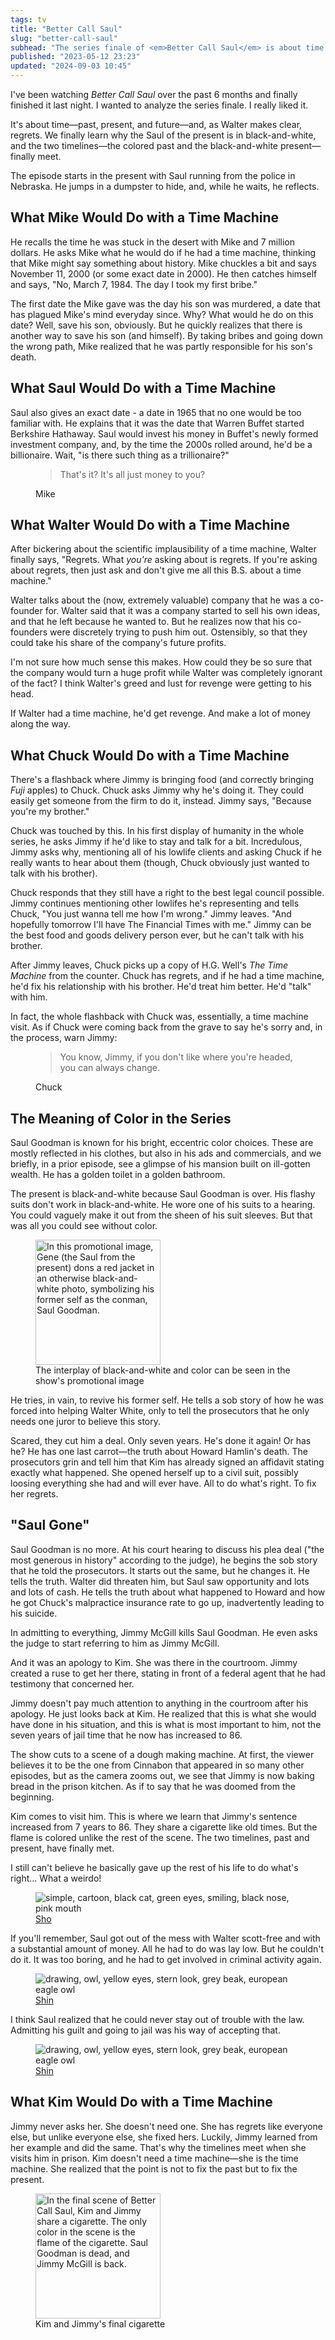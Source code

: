 ```yaml
---
tags: tv
title: "Better Call Saul"
slug: "better-call-saul"
subhead: "The series finale of <em>Better Call Saul</em> is about time and regrets"
published: "2023-05-12 23:23"
updated: "2024-09-03 10:45"
---
```



I've been watching _Better Call Saul_ over the past 6 months and finally finished it last night. I wanted to analyze the series finale.  I really liked it.

It's about time—past, present, and future—and, as Walter makes clear, regrets. We finally learn why the Saul of
the present is in black-and-white, and the two timelines—the colored past and the black-and-white present—finally
meet.

The episode starts in the present with Saul running from the police in Nebraska. He jumps in a dumpster to hide, and,
while he waits, he reflects.

## What Mike Would Do with a Time Machine

He recalls the time he was stuck in the desert with Mike and 7 million dollars. He asks Mike what he would do if he had
a time machine, thinking that Mike might say something about history. Mike chuckles a bit and says November 11, 2000 (or
some exact date in 2000). He then catches himself and says, "No, March 7, 1984. The day I took my first bribe."

The first date the Mike gave was the day his son was murdered, a date that has plagued Mike's mind everyday since. Why?
What would he do on this date? Well, save his son, obviously. But he quickly realizes that there is another way to save
his son (and himself). By taking bribes and going down the wrong path, Mike realized that he was partly responsible for
his son's death.

## What Saul Would Do with a Time Machine

Saul also gives an exact date - a date in 1965 that no one would be too familiar with. He explains that it was the date
that Warren Buffet started Berkshire Hathaway. Saul would invest his money in Buffet's newly formed investment company,
and, by the time the 2000s rolled around, he'd be a billionaire. Wait, "is there such thing as a trillionaire?"

<figure class="blockquote">
    <blockquote>
        <p>That's it? It's all just money to you?</p>
    </blockquote>
    <figcaption>Mike</figcaption>
</figure>

## What Walter Would Do with a Time Machine

After bickering about the scientific implausibility of a time machine, Walter finally says, "Regrets. What *you're*
asking about is regrets. If you're asking about regrets, then just ask and don't give me all this B.S. about a time
machine."

Walter talks about the (now, extremely valuable) company that he was a co-founder for. Walter said that it was a company
started to sell his own ideas, and that he left because he wanted to. But he realizes now that his co-founders were
discretely trying to push him out. Ostensibly, so that they could take his share of the company's future profits.

I'm not sure how much sense this makes. How could they be so sure that the company would turn a huge profit while Walter
was completely ignorant of the fact? I think Walter's greed and lust for revenge were getting to his head.

If Walter had a time machine, he'd get revenge. And make a lot of money along the way.

## What Chuck Would Do with a Time Machine

There's a flashback where Jimmy is bringing food (and correctly bringing *Fuji* apples) to Chuck. Chuck asks Jimmy why
he's doing it. They could easily get someone from the firm to do it, instead. Jimmy says, "Because you're my brother."

Chuck was touched by this. In his first display of humanity in the whole series, he asks Jimmy if he'd like to stay and
talk for a bit. Incredulous, Jimmy asks why, mentioning all of his lowlife clients and asking Chuck if he really wants
to hear about them (though, Chuck obviously just wanted to talk with his brother).

Chuck responds that they still have a right to the best legal council possible. Jimmy continues mentioning other
lowlifes he's representing and tells Chuck, "You just wanna tell me how I'm wrong." Jimmy leaves. "And hopefully
tomorrow I'll have The Financial Times with me." Jimmy can be the best food and goods delivery person ever, but he can't
talk with his brother.

After Jimmy leaves, Chuck picks up a copy of H.G. Well's *The Time Machine* from the counter. Chuck has regrets, and if
he had a time machine, he'd fix his relationship with his brother. He'd treat him better. He'd "talk" with him.

In fact, the whole flashback with Chuck was, essentially, a time machine visit. As if Chuck were coming back from the
grave to say he's sorry and, in the process, warn Jimmy:

<figure class="blockquote">
    <blockquote>
        <p>You know, Jimmy, if you don't like where you're headed, you can always change.</p>
    </blockquote>
    <figcaption>Chuck</figcaption>
</figure>

## The Meaning of Color in the Series

Saul Goodman is known for his bright, eccentric color choices. These are mostly reflected in his clothes, but also in
his ads and commercials, and we briefly, in a prior episode, see a glimpse of his mansion built on ill-gotten wealth. He
has a golden toilet in a golden bathroom.

The present is black-and-white because Saul Goodman is over. His flashy suits don't work in black-and-white. He wore one
of his suits to a hearing. You could vaguely make it out from the sheen of his suit sleeves. But that was all you could
see without color.

<figure class="img">
    <img src="../assets/img/better-call-saul-cover.webp"
                alt="In this promotional image, Gene (the Saul from the present) dons a red jacket in an otherwise black-and-white photo, symbolizing his former self as the conman, Saul Goodman."
                width="200"
                title="The interplay of black-and-white and color can be seen in the show's promotional image"/>
    <figcaption>The interplay of black-and-white and color can be seen in the show's promotional image</figcaption>
</figure>

He tries, in vain, to revive his former self. He tells a sob story of how he was forced into helping Walter White, only
to tell the prosecutors that he only needs one juror to believe this story.

Scared, they cut him a deal. Only seven years. He's done it again! Or has he? He has one last carrot—the truth about
Howard Hamlin's death. The prosecutors grin and tell him that Kim has already signed an affidavit stating exactly what
happened. She opened herself up to a civil suit, possibly loosing everything she had and will ever have. All to do
what's right. To fix her regrets.

## "Saul Gone"

Saul Goodman is no more. At his court hearing to discuss his plea deal ("the most generous in history" according to the
judge), he begins the sob story that he told the prosecutors. It starts out the same, but he changes it. He tells the
truth. Walter did threaten him, but Saul saw opportunity and lots and lots of cash. He tells the truth about what
happened to Howard and how he got Chuck's malpractice insurance rate to go up, inadvertently leading to his suicide.

In admitting to everything, Jimmy McGill kills Saul Goodman. He even asks the judge to start referring to him as Jimmy
McGill.

And it was an apology to Kim. She was there in the courtroom. Jimmy created a ruse to get her there, stating in front of
a federal agent that he had testimony that concerned her.

Jimmy doesn't pay much attention to anything in the courtroom after his apology. He just looks back at Kim. He realized
that this is what she would have done in his situation, and this is what is most important to him, not the seven years
of jail time that he now has increased to 86.

The show cuts to a scene of a dough making machine. At first, the viewer believes it to be the one from Cinnabon that
appeared in so many other episodes, but as the camera zooms out, we see that Jimmy is now baking bread in the prison
kitchen. As if to say that he was doomed from the beginning.

Kim comes to visit him. This is where we learn that Jimmy's sentence increased from 7 years to 86. They share a
cigarette like old times. But the flame is colored unlike the rest of the scene. The two timelines, past and present,
have finally met.

<aside class="p-2 flex items-center justify-between">
        <p class="flex-grow text-center">I still can't believe he basically gave up the rest of his life to do what's right...  What a weirdo!</p>
        <figure class="w-36 m-0 h-full flex-shrink-0">
            <img class="" src="../assets/img/cat-transparent.png"
                 alt="simple, cartoon, black cat, green eyes, smiling, black nose, pink mouth"
                 title="Sho"/>
            <figcaption>
                <a href="/about#sho">Sho</a>
            </figcaption>
        </figure>
</aside>

<aside class="p-2 flex items-center justify-between">
        <p class="flex-grow text-center">If you'll remember, Saul got out of the mess with Walter scott-free and with a substantial amount of money.  All he had to do was lay low. But he couldn't do it. It was too boring, and he had to get involved in criminal activity again.</p>
        <figure class="w-36 m-0 h-full flex-shrink-0">
            <img class="" src="../assets/img/owl.svg"
                 alt="drawing, owl, yellow eyes, stern look, grey beak, european eagle owl"
                 title="Shin"/>
            <figcaption>
                <a href="/about#shin">Shin</a>
            </figcaption>
        </figure>
</aside>
<aside class="p-2 flex items-center justify-between">
        <p class="flex-grow text-center">I think Saul realized that he could never stay out of trouble with the law. Admitting his guilt and going to jail was his way of accepting that.</p>
        <figure class="w-36 m-0 h-full flex-shrink-0">
            <img class="" src="../assets/img/owl.svg"
                 alt="drawing, owl, yellow eyes, stern look, grey beak, european eagle owl"
                 title="Shin"/>
            <figcaption>
                <a href="/about#shin">Shin</a>
            </figcaption>
        </figure>
</aside>

## What Kim Would Do with a Time Machine

Jimmy never asks her. She doesn't need one. She has regrets like everyone else, but unlike everyone else, she fixed
hers. Luckily, Jimmy learned from her example and did the same. That's why the timelines meet when she visits him in
prison. Kim doesn't need a time machine—she is the time machine. She realized that the point is not to fix the past
but to fix the present.

<figure>
    <img src="../assets/img/saul-gone.webp"
                alt="In the final scene of Better Call Saul, Kim and Jimmy share a cigarette.  The only color in the scene is the flame of the cigarette.  Saul Goodman is dead, and Jimmy McGill is back."
                width="200"
                title="Kim and Jimmy's final cigarette"/>
    <figcaption>Kim and Jimmy's final cigarette</figcaption>
</figure>
